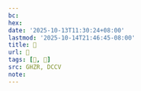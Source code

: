 ```yaml
---
bc:
hex:
date: '2025-10-13T11:30:24+08:00'
lastmod: '2025-10-14T21:46:45-08:00'
title: 󰥪
url: 󰥪
tags: [󰥦, 𥈉]
src: GHZR, DCCV
note:
---
```


